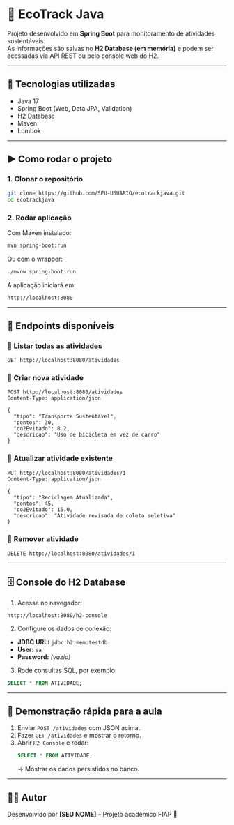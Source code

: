 # 🌱 EcoTrack Java

Projeto desenvolvido em **Spring Boot** para monitoramento de atividades sustentáveis.  
As informações são salvas no **H2 Database (em memória)** e podem ser acessadas via API REST ou pelo console web do H2.

---

## 🚀 Tecnologias utilizadas
- Java 17  
- Spring Boot (Web, Data JPA, Validation)  
- H2 Database  
- Maven  
- Lombok  

---

## ▶️ Como rodar o projeto

### 1. Clonar o repositório
```bash
git clone https://github.com/SEU-USUARIO/ecotrackjava.git
cd ecotrackjava
```

### 2. Rodar aplicação
Com Maven instalado:
```bash
mvn spring-boot:run
```

Ou com o wrapper:
```bash
./mvnw spring-boot:run
```

A aplicação iniciará em:
```
http://localhost:8080
```

---

## 📌 Endpoints disponíveis

### 🔹 Listar todas as atividades
```http
GET http://localhost:8080/atividades
```

### 🔹 Criar nova atividade
```http
POST http://localhost:8080/atividades
Content-Type: application/json

{
  "tipo": "Transporte Sustentável",
  "pontos": 30,
  "co2Evitado": 8.2,
  "descricao": "Uso de bicicleta em vez de carro"
}
```

### 🔹 Atualizar atividade existente
```http
PUT http://localhost:8080/atividades/1
Content-Type: application/json

{
  "tipo": "Reciclagem Atualizada",
  "pontos": 45,
  "co2Evitado": 15.0,
  "descricao": "Atividade revisada de coleta seletiva"
}
```

### 🔹 Remover atividade
```http
DELETE http://localhost:8080/atividades/1
```

---

## 🗄️ Console do H2 Database

1. Acesse no navegador:
```
http://localhost:8080/h2-console
```

2. Configure os dados de conexão:
- **JDBC URL:** `jdbc:h2:mem:testdb`  
- **User:** `sa`  
- **Password:** *(vazio)*  

3. Rode consultas SQL, por exemplo:
```sql
SELECT * FROM ATIVIDADE;
```

---

## 🎯 Demonstração rápida para a aula
1. Enviar `POST /atividades` com JSON acima.  
2. Fazer `GET /atividades` e mostrar o retorno.  
3. Abrir `H2 Console` e rodar:
   ```sql
   SELECT * FROM ATIVIDADE;
   ```
   → Mostrar os dados persistidos no banco.

---

## 👨‍💻 Autor
Desenvolvido por **[SEU NOME]** – Projeto acadêmico FIAP 🌱
